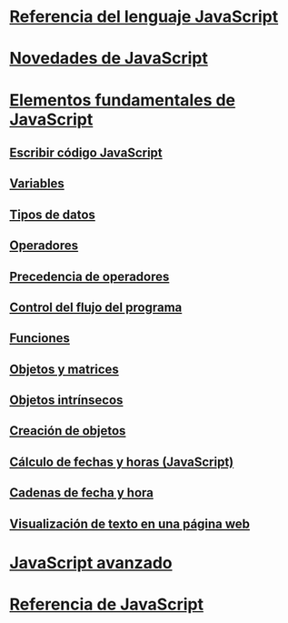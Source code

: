 # [Referencia del lenguaje JavaScript](javascript-language-reference.md)
# [Novedades de JavaScript](what-s-new-in-javascript.md)
# [Elementos fundamentales de JavaScript](javascript-fundamentals.md)
## [Escribir código JavaScript](writing-javascript-code.md)
## [Variables](variables-javascript.md)
## [Tipos de datos](data-types-javascript.md)
## [Operadores](operators-javascript.md)
## [Precedencia de operadores](operator-subtractprecedence-javascript.md)
## [Control del flujo del programa](controlling-program-flow-javascript.md)
## [Funciones](functions-javascript.md)
## [Objetos y matrices](objects-and-arrays-javascript.md)
## [Objetos intrínsecos](intrinsic-objects-javascript.md)
## [Creación de objetos](creating-objects-javascript.md)
## [Cálculo de fechas y horas (JavaScript)](calculating-dates-and-times-javascript.md)
## [Cadenas de fecha y hora](date-and-time-strings-javascript.md)
## [Visualización de texto en una página web](displaying-text-in-a-webpage-javascript.md)
# [JavaScript avanzado](advanced/TOC.md)
# [Referencia de JavaScript](reference/TOC.md)